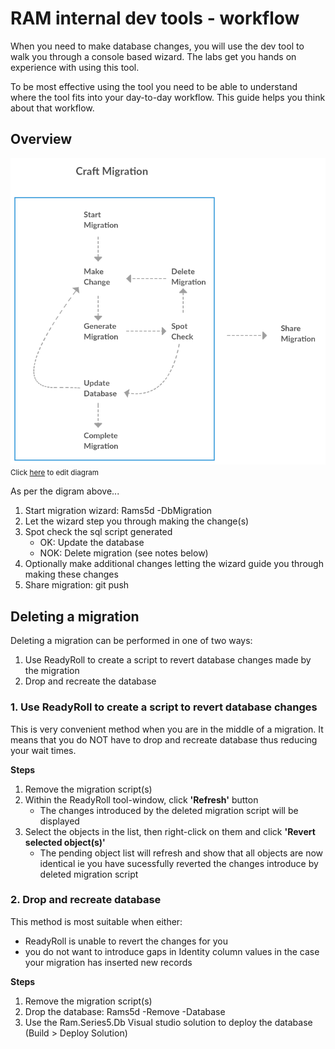 # RAM internal dev tools - workflow

When you need to make database changes, you will use the dev tool to walk you through a console based wizard. The labs get you hands on experience with using this tool.

To be most effective using the tool you need to be able to understand where the tool fits into your day-to-day workflow. This guide helps you think about that workflow.


## Overview

![alt text](Entity_Framework_Migrations_Workflow.png "Migration workflow")
<small>Click <a href="https://creately.com/diagram/jhc03bir1/99FMXO0KYAm6tiv9PQC3FOZZmSQ%3D">here</a> to edit diagram</small>

As per the digram above...

1. Start migration wizard: Rams5d -DbMigration
2. Let the wizard step you through making the change(s)
3. Spot check the sql script generated
	* OK: Update the database
	* NOK: Delete migration (see notes below)
4. Optionally make additional changes letting the wizard guide you through making these changes 
5. Share migration: git push


## Deleting a migration

Deleting a migration can be performed in one of two ways:
1. Use ReadyRoll to create a script to revert database changes made by the migration
2. Drop and recreate the database

### 1. Use ReadyRoll to create a script to revert database changes

This is very convenient method when you are in the middle of a migration. It means that you do NOT have to drop and recreate database thus reducing your wait times.

**Steps**

1. Remove the migration script(s)
2. Within the ReadyRoll tool-window, click **'Refresh'** button
    * The changes introduced by the deleted migration script will be displayed
3. Select the objects in the list, then right-click on them and click **'Revert selected object(s)'**
    * The pending object list will refresh and show that all objects are now identical ie you have sucessfully reverted the changes introduce by deleted migration script

### 2. Drop and recreate database

This method is most suitable when either:
* ReadyRoll is unable to revert the changes for you
* you do not want to introduce gaps in Identity column values in the case your migration has inserted new records

**Steps**

1. Remove the migration script(s)
2. Drop the database: Rams5d -Remove -Database
3. Use the Ram.Series5.Db Visual studio solution to deploy the database (Build > Deploy Solution)
